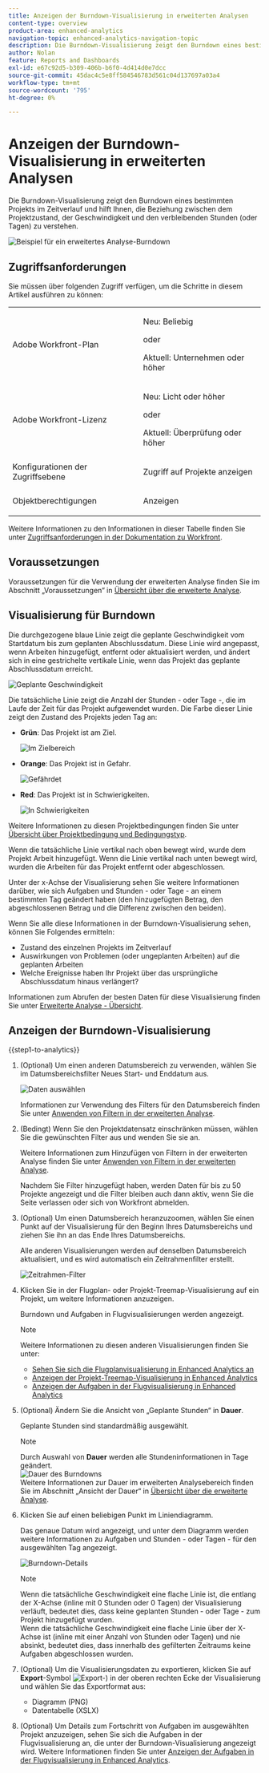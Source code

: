```yaml
---
title: Anzeigen der Burndown-Visualisierung in erweiterten Analysen
content-type: overview
product-area: enhanced-analytics
navigation-topic: enhanced-analytics-navigation-topic
description: Die Burndown-Visualisierung zeigt den Burndown eines bestimmten Projekts im Zeitverlauf und hilft Ihnen, die Beziehung zwischen dem Projektzustand, der Geschwindigkeit und den verbleibenden Stunden (oder Tagen) zu verstehen.
author: Nolan
feature: Reports and Dashboards
exl-id: e67c92d5-b309-406b-b6f0-4d414d0e7dcc
source-git-commit: 45dac4c5e8ff584546783d561c04d137697a03a4
workflow-type: tm+mt
source-wordcount: '795'
ht-degree: 0%

---
```


# Anzeigen der Burndown-Visualisierung in erweiterten Analysen

<!-- Audited: 12/2023 -->

Die Burndown-Visualisierung zeigt den Burndown eines bestimmten Projekts im Zeitverlauf und hilft Ihnen, die Beziehung zwischen dem Projektzustand, der Geschwindigkeit und den verbleibenden Stunden (oder Tagen) zu verstehen.

![Beispiel für ein erweitertes Analyse-Burndown](assets/burndown120623.png)

## Zugriffsanforderungen

Sie müssen über folgenden Zugriff verfügen, um die Schritte in diesem Artikel ausführen zu können:

<table style="table-layout:auto"> 
 <col> 
 <col> 
 <tbody> 
  <tr> 
   <td role="rowheader">Adobe Workfront-Plan</td> 
   <td>
      <p>Neu: Beliebig</p>
      <p>oder</p>
      <p>Aktuell: Unternehmen oder höher</p></td>
  </tr> 
  <tr> 
   <td role="rowheader">Adobe Workfront-Lizenz</td> 
   <td>
      <p>Neu: Licht oder höher</p>
      <p>oder</p>
      <p>Aktuell: Überprüfung oder höher</p>
   </td> 
  </tr> 
  <tr> 
   <td role="rowheader">Konfigurationen der Zugriffsebene</td> 
   <td> <p>Zugriff auf Projekte anzeigen</p> </td> 
  </tr> 
  <tr> 
   <td role="rowheader">Objektberechtigungen</td> 
   <td> <p>Anzeigen</p> </td>
  </tr> 
 </tbody> 
</table>

Weitere Informationen zu den Informationen in dieser Tabelle finden Sie unter [Zugriffsanforderungen in der Dokumentation zu Workfront](/help/quicksilver/administration-and-setup/add-users/access-levels-and-object-permissions/access-level-requirements-in-documentation.md).

## Voraussetzungen

Voraussetzungen für die Verwendung der erweiterten Analyse finden Sie im Abschnitt „Voraussetzungen“ in [Übersicht über die erweiterte Analyse](../enhanced-analytics/enhanced-analytics-overview.md).

## Visualisierung für Burndown

Die durchgezogene blaue Linie zeigt die geplante Geschwindigkeit vom Startdatum bis zum geplanten Abschlussdatum. Diese Linie wird angepasst, wenn Arbeiten hinzugefügt, entfernt oder aktualisiert werden, und ändert sich in eine gestrichelte vertikale Linie, wenn das Projekt das geplante Abschlussdatum erreicht.

![Geplante Geschwindigkeit](assets/burndown-planned-line.png)

Die tatsächliche Linie zeigt die Anzahl der Stunden - oder Tage -, die im Laufe der Zeit für das Projekt aufgewendet wurden. Die Farbe dieser Linie zeigt den Zustand des Projekts jeden Tag an:

* **Grün**: Das Projekt ist am Ziel.

  ![Im Zielbereich](assets/burndown-green.png)

* **Orange**: Das Projekt ist in Gefahr.

  ![Gefährdet](assets/burndown-orange.png)

* **Red**: Das Projekt ist in Schwierigkeiten.

  ![In Schwierigkeiten](assets/burndown-red.png)

Weitere Informationen zu diesen Projektbedingungen finden Sie unter [Übersicht über Projektbedingung und Bedingungstyp](../manage-work/projects/manage-projects/project-condition-and-condition-type.md).

Wenn die tatsächliche Linie vertikal nach oben bewegt wird, wurde dem Projekt Arbeit hinzugefügt. Wenn die Linie vertikal nach unten bewegt wird, wurden die Arbeiten für das Projekt entfernt oder abgeschlossen.

Unter der x-Achse der Visualisierung sehen Sie weitere Informationen darüber, wie sich Aufgaben und Stunden - oder Tage - an einem bestimmten Tag geändert haben (den hinzugefügten Betrag, den abgeschlossenen Betrag und die Differenz zwischen den beiden).

Wenn Sie alle diese Informationen in der Burndown-Visualisierung sehen, können Sie Folgendes ermitteln:

* Zustand des einzelnen Projekts im Zeitverlauf
* Auswirkungen von Problemen (oder ungeplanten Arbeiten) auf die geplanten Arbeiten
* Welche Ereignisse haben Ihr Projekt über das ursprüngliche Abschlussdatum hinaus verlängert?

Informationen zum Abrufen der besten Daten für diese Visualisierung finden Sie unter [Erweiterte Analyse - Übersicht](../enhanced-analytics/enhanced-analytics-overview.md).

## Anzeigen der Burndown-Visualisierung

{{step1-to-analytics}}

1. (Optional) Um einen anderen Datumsbereich zu verwenden, wählen Sie im Datumsbereichsfilter Neues Start- und Enddatum aus.

   ![Daten auswählen](assets/filters-select-date-range-350x344.png)

   Informationen zur Verwendung des Filters für den Datumsbereich finden Sie unter [Anwenden von Filtern in der erweiterten Analyse](../enhanced-analytics/use-enhanced-analytics-filters.md).

1. (Bedingt) Wenn Sie den Projektdatensatz einschränken müssen, wählen Sie die gewünschten Filter aus und wenden Sie sie an.

   Weitere Informationen zum Hinzufügen von Filtern in der erweiterten Analyse finden Sie unter [Anwenden von Filtern in der erweiterten Analyse](../enhanced-analytics/use-enhanced-analytics-filters.md).

   Nachdem Sie Filter hinzugefügt haben, werden Daten für bis zu 50 Projekte angezeigt und die Filter bleiben auch dann aktiv, wenn Sie die Seite verlassen oder sich von Workfront abmelden.

1. (Optional) Um einen Datumsbereich heranzuzoomen, wählen Sie einen Punkt auf der Visualisierung für den Beginn Ihres Datumsbereichs und ziehen Sie ihn an das Ende Ihres Datumsbereichs.

   Alle anderen Visualisierungen werden auf denselben Datumsbereich aktualisiert, und es wird automatisch ein Zeitrahmenfilter erstellt.

   ![Zeitrahmen-Filter](assets/timeframe-filter-350x220.png)

1. Klicken Sie in der Flugplan- oder Projekt-Treemap-Visualisierung auf ein Projekt, um weitere Informationen anzuzeigen.

   Burndown und Aufgaben in Flugvisualisierungen werden angezeigt.

   >[!NOTE]
   >
   >Weitere Informationen zu diesen anderen Visualisierungen finden Sie unter:
   >
   >   * [Sehen Sie sich die Flugplanvisualisierung in Enhanced Analytics an](../enhanced-analytics/flight-plan-overview.md)
   >   * [Anzeigen der Projekt-Treemap-Visualisierung in Enhanced Analytics](../enhanced-analytics/project-treemap-overview.md)
   >   * [Anzeigen der Aufgaben in der Flugvisualisierung in Enhanced Analytics](../enhanced-analytics/tasks-in-flight-overview.md)
   >

1. (Optional) Ändern Sie die Ansicht von „Geplante Stunden“ in **Dauer**.

   Geplante Stunden sind standardmäßig ausgewählt.

   >[!NOTE]
   >
   >Durch Auswahl von **Dauer** werden alle Stundeninformationen in Tage geändert.\
   >![Dauer des Burndowns](assets/duration-burndown-350x112.png)\
   >Weitere Informationen zur Dauer im erweiterten Analysebereich finden Sie im Abschnitt „Ansicht der Dauer“ in [Übersicht über die erweiterte Analyse](../enhanced-analytics/enhanced-analytics-overview.md#duration-view).

1. Klicken Sie auf einen beliebigen Punkt im Liniendiagramm.

   Das genaue Datum wird angezeigt, und unter dem Diagramm werden weitere Informationen zu Aufgaben und Stunden - oder Tagen - für den ausgewählten Tag angezeigt.

   ![Burndown-Details](assets/burndown-task-and-hour-changes-350x121.png)

   >[!NOTE]
   >
   >Wenn die tatsächliche Geschwindigkeit eine flache Linie ist, die entlang der X-Achse (inline mit 0 Stunden oder 0 Tagen) der Visualisierung verläuft, bedeutet dies, dass keine geplanten Stunden - oder Tage - zum Projekt hinzugefügt wurden.\
   >Wenn die tatsächliche Geschwindigkeit eine flache Linie über der X-Achse ist (inline mit einer Anzahl von Stunden oder Tagen) und nie absinkt, bedeutet dies, dass innerhalb des gefilterten Zeitraums keine Aufgaben abgeschlossen wurden.

1. (Optional) Um die Visualisierungsdaten zu exportieren, klicken Sie auf **Export**-Symbol ![Export-](assets/export.png)) in der oberen rechten Ecke der Visualisierung und wählen Sie das Exportformat aus:

   * Diagramm (PNG)
   * Datentabelle (XSLX)

1. (Optional) Um Details zum Fortschritt von Aufgaben im ausgewählten Projekt anzuzeigen, sehen Sie sich die Aufgaben in der Flugvisualisierung an, die unter der Burndown-Visualisierung angezeigt wird. Weitere Informationen finden Sie unter [Anzeigen der Aufgaben in der Flugvisualisierung in Enhanced Analytics](/help/quicksilver/enhanced-analytics/tasks-in-flight-overview.md).
